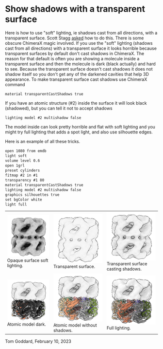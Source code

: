 # Show shadows with a transparent surface

Here is how to use "soft" lighting, ie shadows cast from all directions, with a transparent surface.  Scott Stagg [asked](https://www.rbvi.ucsf.edu/pipermail/chimerax-users/2023-February/004936.html) how to do this.  There is some obscure ChimeraX magic involved.  If you use the "soft" lighting (shadows cast from all directions) with a transparent surface it looks horrible because transparent surfaces by default don't cast shadows in ChimeraX.  The reason for that default is often you are showing a molecule inside a transparent surface and then the molecule is dark (black actually) and hard to see.  Because the transparent surface doesn't cast shadows it does not shadow itself so you don't get any of the darkened cavities that help 3D appearance.  To make transparent surface cast shadows use ChimeraX command

    material transparentCastShadows true

If you have an atomic structure (#2) inside the surface it will look black (shadowed), but you can tell it not to accept shadows

    lighting model #2 multishadow false

The model inside can look pretty horrible and flat with soft lighting and you might try full lighting that adds a spot light, and also use silhouette edges.

Here is an example of all these tricks.

    open 1080 from emdb
    light soft
    volume level 0.6
    open 1grl
    preset cylinders
    fitmap #2 in #1
    transparency #1 80
    material transparentCastShadows true
    lighting model #2 multishadow false
    graphics silhouettes true
    set bgColor white
    light full

<table>

<tr>
<td><img src="image1.png"><br>Opaque surface soft lighting.
<td><img src="image2.png"><br>Transparent surface.
<td><img src="image3.png"><br>Transparent surface casting shadows.
<tr>
<td><img src="image4.png"><br>Atomic model dark.
<td><img src="image5.png"><br>Atomic model without shadows.
<td><img src="image6.png"><br>Full lighting.

</table>


Tom Goddard, February 10, 2023